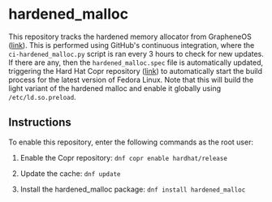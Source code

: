 # hardened_malloc
This repository tracks the hardened memory allocator from GrapheneOS ([link](https://github.com/GrapheneOS/hardened_malloc)). This is performed using GitHub's continuous integration, where the `ci-hardened_malloc.py` script is ran every 3 hours to check for new updates. If there are any, then the `hardened_malloc.spec` file is automatically updated, triggering the Hard Hat Copr repository ([link](https://copr.fedorainfracloud.org/coprs/hardhat/release)) to automatically start the build process for the latest version of Fedora Linux. Note that this will build the light variant of the hardened malloc and enable it globally using `/etc/ld.so.preload`.

## Instructions
To enable this repository, enter the following commands as the root user:

1. Enable the Copr repository: `dnf copr enable hardhat/release`

2. Update the cache: `dnf update`

3. Install the hardened_malloc package: `dnf install hardened_malloc`
